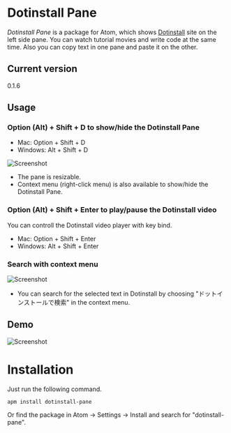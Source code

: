 # Dotinstall Pane

_Dotinstall Pane_ is a package for Atom, which shows [Dotinstall](http://dotinstall.com) site on the left side pane.  You can watch tutorial movies and write code at the same time.  Also you can copy text in one pane and paste it on the other.

## Current version

0.1.6

## Usage

### Option (Alt) + Shift + D to show/hide the Dotinstall Pane

* Mac: Option + Shift + D
* Windows: Alt + Shift + D

![Screenshot](http://static.dotinstall.com/atom_package/screenshot-main.png)

* The pane is resizable.
* Context menu (right-click menu) is also available to show/hide the Dotinstall Pane.

### Option (Alt) + Shift + Enter to play/pause the Dotinstall video

You can controll the Dotinstall video player with key bind.

* Mac: Option + Shift + Enter
* Windows: Alt + Shift + Enter

### Search with context menu

![Screenshot](http://static.dotinstall.com/atom_package/screenshot-search.png)

* You can search for the selected text in Dotinstall by choosing "ドットインストールで検索" in the context menu.

## Demo

![Screenshot](http://static.dotinstall.com/atom_package/screenshot-demo.gif)

# Installation

Just run the following command.

```
apm install dotinstall-pane
```

Or find the package in Atom -> Settings -> Install and search for "dotinstall-pane".
